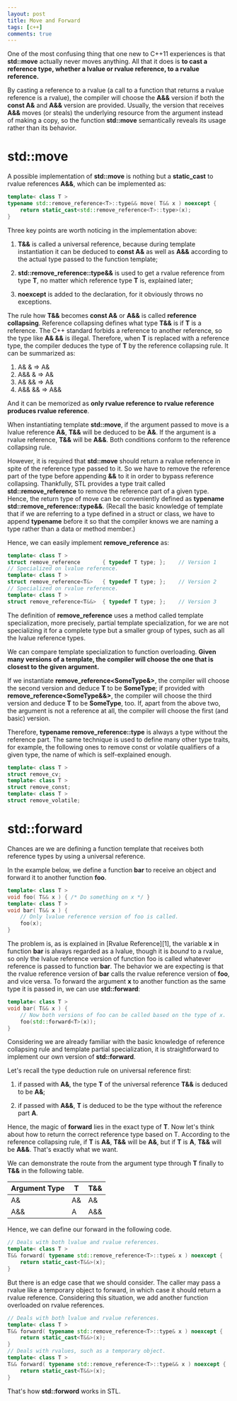 ```yaml
---
layout: post
title: Move and Forward
tags: [c++]
comments: true
---
```


One of the most confusing thing that one new to C++11 experiences is that
**std::move** actually never moves anything. All that it does is **to cast a
reference type, whether a lvalue or rvalue reference, to a rvalue reference.**

By casting a reference to a rvalue (a call to a function that returns a rvalue
reference is a rvalue), the compiler will choose the **A&&** version if both the
**const A&** and **A&&** version are provided. Usually, the version that
receives **A&&** moves (or steals) the underlying resource from the argument
instead of making a copy, so the function **std::move** semantically reveals its
usage rather than its behavior.

<!--more-->

# std::move #

A possible implementation of **std::move** is nothing but a **static_cast** to
rvalue references **A&&**, which can be implemented as:

```c++
template< class T >
typename std::remove_reference<T>::type&& move( T&& x ) noexcept {
    return static_cast<std::remove_reference<T>::type>(x);
}
```

Three key points are worth noticing in the implementation above:

1. **T&&** is called a universal reference, because during template
   instantiation it can be deduced to **const A&** as well as **A&&** according
   to the actual type passed to the function template;

2. **std::remove_reference<T>::type&&** is used to get a rvalue reference from
   type **T**, no matter which reference type **T** is, explained later;

3. **noexcept** is added to the declaration, for it obviously throws no
   exceptions.

The rule how **T&&** becomes **const A&** or **A&&** is called **reference
collapsing**. Reference collapsing defines what type **T&&** is if **T** is a
reference. The C++ standard forbids a reference to another reference, so the
type like **A& &&** is illegal. Therefore, when **T** is replaced with a
reference type, the compiler deduces the type of **T** by the reference
collapsing rule. It can be summarized as:

1. A& & => A&
2. A&& & => A&
3. A& && => A&
4. A&& && => A&&

And it can be memorized as **only rvalue reference to rvalue reference produces
rvalue reference**.

When instantiating template **std::move**, if the argument passed to move is a
lvalue reference **A&**, **T&&** will be deduced to be **A&**. If the argument
is a rvalue reference, **T&&** will be **A&&**. Both conditions conform to the
reference collapsing rule.

However, it is required that **std::move** should return a rvalue reference in
spite of the reference type passed to it. So we have to remove the reference
part of the type before appending **&&** to it in order to bypass reference
collapsing. Thankfully, STL provides a type trait called
**std::remove\_reference** to remove the reference part of a given type. Hence,
the return type of move can be conveniently defined as **typename
std::remove_reference<T>::type&&**. (Recall the basic knowledge of template that
if we are referring to a type defined in a struct or class, we have to append
**typename** before it so that the compiler knows we are naming a type rather
than a data or method member.)

Hence, we can easily implement **remove_reference** as:

```c++
template< class T >
struct remove_reference       { typedef T type; };    // Version 1
// Specialized on lvalue reference.
template< class T >
struct remove_reference<T&>   { typedef T type; };    // Version 2
// Specialized on rvalue reference.
template< class T >
struct remove_reference<T&&>  { typedef T type; };    // Version 3
```

The definition of **remove_reference** uses a method called template
specialization, more precisely, partial template specialization, for we are not
specializing it for a complete type but a smaller group of types, such as all
the lvalue reference types.

We can compare template specialization to function overloading. **Given many
versions of a template, the compiler will choose the one that is closest to the
given argument.**

If we instantiate **remove\_reference<SomeType&>**, the compiler will choose the
second version and deduce **T** to be **SomeType**; if provided with
**remove\_reference<SomeType&&>**, the compiler will choose the third version
and deduce **T** to be **SomeType**, too. If, apart from the above two, the
argument is not a reference at all, the compiler will choose the first (and
basic) version.

Therefore, **typename remove_reference<T>::type** is always a type without the
reference part. The same technique is used to define many other type traits, for
example, the following ones to remove const or volatile qualifiers of a given
type, the name of which is self-explained enough.

```c++
template< class T >
struct remove_cv;
template< class T >
struct remove_const;
template< class T >
struct remove_volatile;
```

# std::forward #

Chances are we are defining a function template that receives both reference
types by using a universal reference.

In the example below, we define a function **bar** to receive an object and
forward it to another function **foo**.

```c++
template< class T >
void foo( T&& x ) { /* Do something on x */ }
template< class T >
void bar( T&& x ) {
    // Only lvalue reference version of foo is called.
    foo(x);
}
```

The problem is, as is explained in [Rvalue Reference][1], the variable **x** in
function **bar** is always regarded as a lvalue, though it is *bound* to a
rvalue, so only the lvalue reference version of function foo is called whatever
reference is passed to function **bar**. The behavior we are expecting is that
the rvalue reference version of **bar** calls the rvalue reference version of
**foo**, and vice versa. To forward the argument **x** to another function as
the same type it is passed in, we can use **std::forward**:

```c++
template< class T >
void bar( T&& x ) {
    // Now both versions of foo can be called based on the type of x.
    foo(std::forward<T>(x));
}
```

Considering we are already familiar with the basic knowledge of reference
collapsing rule and template partial specialization, it is straightforward to
implement our own version of **std::forward**.

Let's recall the type deduction rule on universal reference first:

1. if passed with **A&**, the type **T** of the universal reference **T&&** is
   deduced to be **A&**;

2. if passed with **A&&**, **T** is deduced to be the type without the reference
   part **A**.
   
Hence, the magic of **forward** lies in the exact type of **T**. Now let's think
about how to return the correct reference type based on T. According to the
reference collapsing rule, if **T** is **A&**, **T&&** will be **A&**, but if
**T** is **A**, **T&&** will be **A&&**. That's exactly what we want.

We can demonstrate the route from the argument type through **T** finally to
**T&&** in the following table.

| Argument Type | T | T&& |
| --- | --- | --- |
| A& | A& | A& |
| A&& | A | A&& |

Hence, we can define our forward in the following code.

```c++
// Deals with both lvalue and rvalue references.
template< class T >
T&& forward( typename std::remove_reference<T>::type& x ) noexcept {
    return static_cast<T&&>(x);
}
```

But there is an edge case that we should consider. The caller may pass a rvalue
like a temporary object to forward, in which case it should return a rvalue
reference. Considering this situation, we add another function overloaded on
rvalue references.

```c++
// Deals with both lvalue and rvalue references.
template< class T >
T&& forward( typename std::remove_reference<T>::type& x ) noexcept {
    return static_cast<T&&>(x);
}
// Deals with rvalues, such as a temporary object.
template< class T >
T&& forward( typename std::remove_reference<T>::type&& x ) noexcept {
    return static_cast<T&&>(x);
}
```

That's how **std::forword** works in STL.
